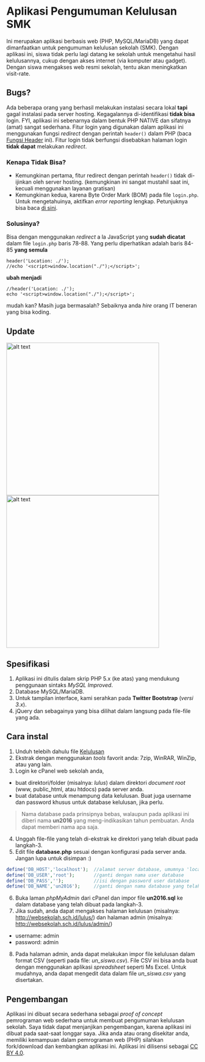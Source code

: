 # Aplikasi Pengumuman Kelulusan SMK
Ini merupakan aplikasi berbasis web (PHP, MySQL/MariaDB) yang dapat dimanfaatkan untuk pengumuman kelulusan sekolah (SMK). Dengan aplikasi ini, siswa tidak perlu lagi datang ke sekolah untuk mengetahui hasil kelulusannya, cukup dengan akses internet (via komputer atau gadget). Dengan siswa mengakses web resmi sekolah, tentu akan meningkatkan visit-rate.

## Bugs?

Ada beberapa orang yang berhasil melakukan instalasi secara lokal **tapi** gagal instalasi pada server hosting. Kegagalannya di-identifikasi **tidak bisa** login. FYI, aplikasi ini sebenarnya dalam bentuk PHP NATIVE dan sifatnya (amat) sangat sederhana. Fitur login yang digunakan dalam aplikasi ini menggunakan fungsi *redirect* dengan perintah ``header()`` dalam PHP (baca [Fungsi Header](https://www.php.net/manual/en/function.header.php) ini). Fitur login tidak berfungsi disebabkan halaman login **tidak dapat** melakukan *redirect*.

### Kenapa Tidak Bisa?
* Kemungkinan pertama, fitur redirect dengan perintah ``header()`` tidak di-ijinkan oleh server hosting. (kemungkinan ini sangat mustahil saat ini, kecuali menggunakan layanan gratisan)
* Kemungkinan kedua, karena Byte Order Mark (BOM) pada file ``login.php``. Untuk mengetahuinya, aktifkan *error reporting* lengkap. Petunjuknya bisa baca [di sini](https://www.php.net/manual/en/function.error-reporting.php).

### Solusinya?
Bisa dengan menggunakan *redirect* a la JavaScript yang **sudah dicatat** dalam file ``login.php`` baris 78-88. Yang perlu diperhatikan adalah baris 84-85 **yang semula**
```
header('Location: ./');
//echo '<script>window.location("./");</script>';
```
**ubah menjadi**
```
//header('Location: ./');
echo '<script>window.location("./");</script>';
```
mudah kan?
Masih juga bermasalah? Sebaiknya anda *hire* orang IT beneran yang bisa koding.

## Update

<img src="https://github.com/slametbsan/kelulusan/blob/kelulusan/screenshot1.png" alt="alt text" width="400">
<img src="https://github.com/slametbsan/kelulusan/blob/kelulusan/screenshot2.png" alt="alt text" width="400">

## Spesifikasi
1. Aplikasi ini ditulis dalam skrip PHP 5.x (ke atas) yang mendukung penggunaan sintaks _MySQL Improved_.
2. Database MySQL/MariaDB. 
3. Untuk tampilan interface, kami serahkan pada **Twitter Bootstrap** (*versi 3.x*).
4. jQuery dan sebagainya yang bisa dilihat dalam langsung pada file-file yang ada.

## Cara instal
1. Unduh telebih dahulu file [Kelulusan](https://github.com/slametbsan/kelulusan/archive/kelulusan.zip)
2. Ekstrak dengan menggunakan _tools_ favorit anda: 7zip, WinRAR, WinZip, atau yang lain.
3. Login ke cPanel web sekolah anda, 
  * buat direktori/folder (misalnya: *lulus*) dalam direktori _document root_ (www, public_html, atau htdocs) pada server anda.
  * buat database untuk menampung data kelulusan. Buat juga username dan password khusus untuk database kelulusan, jika perlu.
> Nama database pada prinsipnya bebas, walaupun pada aplikasi ini diberi nama **un2016** yang meng-indikasikan tahun pembuatan. Anda dapat memberi nama apa saja.
4. Unggah file-file yang telah di-ekstrak ke direktori yang telah dibuat pada langkah-3.
5. Edit file **database.php** sesuai dengan konfigurasi pada server anda. Jangan lupa untuk disimpan :)
```php
define('DB_HOST','localhost');  //alamat server database, umumnya 'localhost'
define('DB_USER','root');       //ganti dengan nama user database
define('DB_PASS','');           //isi dengan password user database
define('DB_NAME','un2016');     //ganti dengan nama database yang telah dibuat
```
6. Buka laman *phpMyAdmin* dari cPanel dan impor file **un2016.sql** ke dalam database yang telah dibuat pada langkah-3.
7. Jika sudah, anda dapat mengakses halaman kelulusan (misalnya: http://websekolah.sch.id/lulus/) dan halaman admin (misalnya: http://websekolah.sch.id/lulus/admin/)
  * username: admin
  * password: admin
8. Pada halaman admin, anda dapat melakukan impor file kelulusan dalam format CSV (seperti pada file: *un_siswa.csv*). File CSV ini bisa anda buat dengan menggunakan aplikasi _spreadsheet_ seperti Ms Excel. Untuk mudahnya, anda dapat mengedit data dalam file *un_siswa.csv* yang disertakan.

## Pengembangan
Aplikasi ini dibuat secara sederhana sebagai *proof of concept* pemrograman web sederhana untuk membuat pengumuman kelulusan sekolah. Saya tidak dapat menjanjikan pengembangan, karena aplikasi ini dibuat pada saat-saat longgar saya. Jika anda atau orang disekitar anda, memiliki kemampuan dalam pemrograman web (PHP) silahkan fork/download dan kembangkan aplikasi ini.
Aplikasi ini dilisensi sebagai [CC BY 4.0](https://creativecommons.org/licenses/by/4.0/deed.id).
